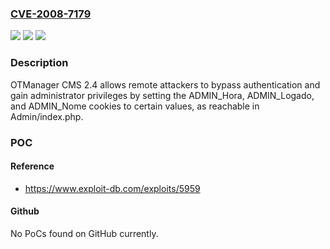 ### [CVE-2008-7179](https://cve.mitre.org/cgi-bin/cvename.cgi?name=CVE-2008-7179)
![](https://img.shields.io/static/v1?label=Product&message=n%2Fa&color=blue)
![](https://img.shields.io/static/v1?label=Version&message=n%2Fa&color=blue)
![](https://img.shields.io/static/v1?label=Vulnerability&message=n%2Fa&color=brighgreen)

### Description

OTManager CMS 2.4 allows remote attackers to bypass authentication and gain administrator privileges by setting the ADMIN_Hora, ADMIN_Logado, and ADMIN_Nome cookies to certain values, as reachable in Admin/index.php.

### POC

#### Reference
- https://www.exploit-db.com/exploits/5959

#### Github
No PoCs found on GitHub currently.

